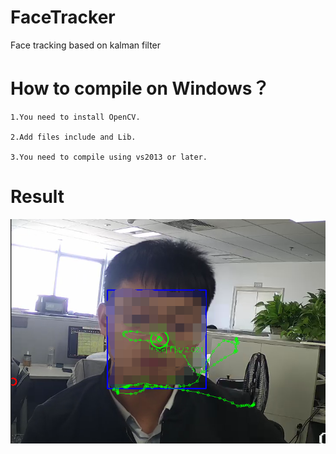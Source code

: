 # FaceTracker
Face tracking based on kalman filter

# How to compile on Windows？

```
1.You need to install OpenCV.

2.Add files include and Lib.

3.You need to compile using vs2013 or later.
```


# Result
![result](https://github.com/bleakie/FaceTracker/blob/master/result.png)
